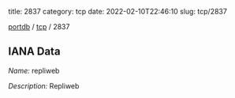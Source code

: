 title: 2837
category: tcp
date: 2022-02-10T22:46:10
slug: tcp/2837

[portdb](/) / [tcp](/category/tcp.html) / 2837


## IANA Data

_Name:_ repliweb

_Description:_ Repliweb

